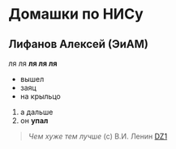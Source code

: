 # Домашки по НИСу
## Лифанов Алексей (ЭиАМ)
ля ля **ля ля ля**
- вышел
- заяц
- на крыльцо
1. а дальше
2. он **упал**
>*Чем хуже тем лучше* (с) В.И. Ленин
[DZ1](/dz/domashka.md)

